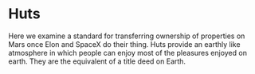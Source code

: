 # Huts

Here we examine a standard for transferring ownership of properties on Mars once 
Elon and SpaceX do their thing. Huts provide an earthly like atmosphere in which people 
can enjoy most of the pleasures enjoyed on earth. They are the equivalent of a title deed on Earth.
